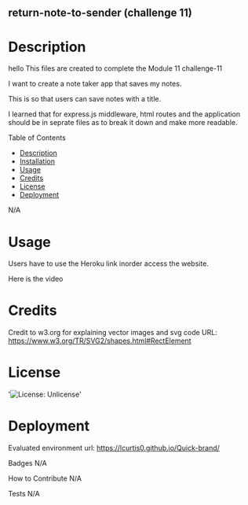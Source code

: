 ## return-note-to-sender (challenge 11)

# Description
 hello
This files are created to complete the Module 11 challenge-11

I want to create a note taker app that saves my notes.

This is so that users can save notes with a title.

I learned that for express.js middleware, html routes and the application should be in seprate files as to break it down and make more readable. 

Table of Contents
- [Description](#Decription)
- [Installation](#Installation)
- [Usage](#Usage)
- [Credits](#Credits)
- [License](#License)
- [Deployment](#Deployment)

N/A

# Usage

Users have to use the Heroku link inorder access the website.

Here is the video



# Credits

Credit to w3.org for explaining vector images and svg code
URL: https://www.w3.org/TR/SVG2/shapes.html#RectElement

# License

'![License: Unlicense](https://img.shields.io/badge/license-Unlicense-blue.svg)'

# Deployment
Evaluated environment url: https://lcurtis0.github.io/Quick-brand/

Badges
N/A

How to Contribute
N/A

Tests
N/A